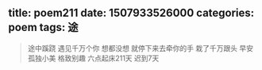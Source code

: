 title: poem211
date: 1507933526000
categories: poem
tags: 途
---
> 途中蹊跷
遇见千万个你
想都没想
就停下来去牵你的手
栽了千万跟头
早安
孤独小美
格致别趣
六点起床211天 迟到7天
